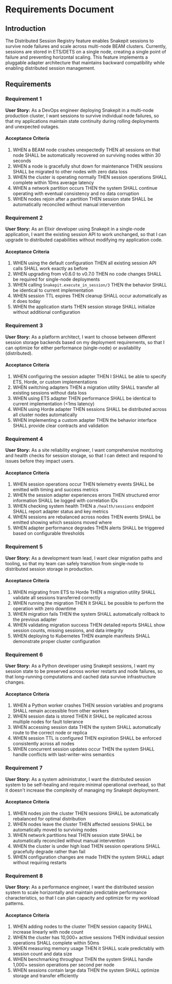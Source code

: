 # Requirements Document

## Introduction

The Distributed Session Registry feature enables Snakepit sessions to survive node failures and scale across multi-node BEAM clusters. Currently, sessions are stored in ETS/DETS on a single node, creating a single point of failure and preventing horizontal scaling. This feature implements a pluggable adapter architecture that maintains backward compatibility while enabling distributed session management.

## Requirements

### Requirement 1

**User Story:** As a DevOps engineer deploying Snakepit in a multi-node production cluster, I want sessions to survive individual node failures, so that my applications maintain state continuity during rolling deployments and unexpected outages.

#### Acceptance Criteria

1. WHEN a BEAM node crashes unexpectedly THEN all sessions on that node SHALL be automatically recovered on surviving nodes within 30 seconds
2. WHEN a node is gracefully shut down for maintenance THEN sessions SHALL be migrated to other nodes with zero data loss
3. WHEN the cluster is operating normally THEN session operations SHALL complete within 10ms average latency
4. WHEN a network partition occurs THEN the system SHALL continue operating with eventual consistency and no data corruption
5. WHEN nodes rejoin after a partition THEN session state SHALL be automatically reconciled without manual intervention

### Requirement 2

**User Story:** As an Elixir developer using Snakepit in a single-node application, I want the existing session API to work unchanged, so that I can upgrade to distributed capabilities without modifying my application code.

#### Acceptance Criteria

1. WHEN using the default configuration THEN all existing session API calls SHALL work exactly as before
2. WHEN upgrading from v0.6.0 to v0.7.0 THEN no code changes SHALL be required for single-node deployments
3. WHEN calling `Snakepit.execute_in_session/3` THEN the behavior SHALL be identical to current implementation
4. WHEN session TTL expires THEN cleanup SHALL occur automatically as it does today
5. WHEN the application starts THEN session storage SHALL initialize without additional configuration

### Requirement 3

**User Story:** As a platform architect, I want to choose between different session storage backends based on my deployment requirements, so that I can optimize for either performance (single-node) or availability (distributed).

#### Acceptance Criteria

1. WHEN configuring the session adapter THEN I SHALL be able to specify ETS, Horde, or custom implementations
2. WHEN switching adapters THEN a migration utility SHALL transfer all existing sessions without data loss
3. WHEN using ETS adapter THEN performance SHALL be identical to current implementation (<1ms latency)
4. WHEN using Horde adapter THEN sessions SHALL be distributed across all cluster nodes automatically
5. WHEN implementing a custom adapter THEN the behavior interface SHALL provide clear contracts and validation

### Requirement 4

**User Story:** As a site reliability engineer, I want comprehensive monitoring and health checks for session storage, so that I can detect and respond to issues before they impact users.

#### Acceptance Criteria

1. WHEN session operations occur THEN telemetry events SHALL be emitted with timing and success metrics
2. WHEN the session adapter experiences errors THEN structured error information SHALL be logged with correlation IDs
3. WHEN checking system health THEN a `/health/sessions` endpoint SHALL report adapter status and key metrics
4. WHEN sessions are rebalanced across nodes THEN events SHALL be emitted showing which sessions moved where
5. WHEN adapter performance degrades THEN alerts SHALL be triggered based on configurable thresholds

### Requirement 5

**User Story:** As a development team lead, I want clear migration paths and tooling, so that my team can safely transition from single-node to distributed session storage in production.

#### Acceptance Criteria

1. WHEN migrating from ETS to Horde THEN a migration utility SHALL validate all sessions transferred correctly
2. WHEN running the migration THEN it SHALL be possible to perform the operation with zero downtime
3. WHEN migration fails THEN the system SHALL automatically rollback to the previous adapter
4. WHEN validating migration success THEN detailed reports SHALL show session counts, missing sessions, and data integrity
5. WHEN deploying to Kubernetes THEN example manifests SHALL demonstrate proper cluster configuration

### Requirement 6

**User Story:** As a Python developer using Snakepit sessions, I want my session state to be preserved across worker restarts and node failures, so that long-running computations and cached data survive infrastructure changes.

#### Acceptance Criteria

1. WHEN a Python worker crashes THEN session variables and programs SHALL remain accessible from other workers
2. WHEN session data is stored THEN it SHALL be replicated across multiple nodes for fault tolerance
3. WHEN accessing session data THEN the system SHALL automatically route to the correct node or replica
4. WHEN session TTL is configured THEN expiration SHALL be enforced consistently across all nodes
5. WHEN concurrent session updates occur THEN the system SHALL handle conflicts with last-writer-wins semantics

### Requirement 7

**User Story:** As a system administrator, I want the distributed session system to be self-healing and require minimal operational overhead, so that it doesn't increase the complexity of managing my Snakepit deployment.

#### Acceptance Criteria

1. WHEN nodes join the cluster THEN sessions SHALL be automatically rebalanced for optimal distribution
2. WHEN nodes leave the cluster THEN affected sessions SHALL be automatically moved to surviving nodes
3. WHEN network partitions heal THEN session state SHALL be automatically reconciled without manual intervention
4. WHEN the cluster is under high load THEN session operations SHALL gracefully degrade rather than fail
5. WHEN configuration changes are made THEN the system SHALL adapt without requiring restarts

### Requirement 8

**User Story:** As a performance engineer, I want the distributed session system to scale horizontally and maintain predictable performance characteristics, so that I can plan capacity and optimize for my workload patterns.

#### Acceptance Criteria

1. WHEN adding nodes to the cluster THEN session capacity SHALL increase linearly with node count
2. WHEN the cluster has 10,000+ active sessions THEN individual session operations SHALL complete within 50ms
3. WHEN measuring memory usage THEN it SHALL scale predictably with session count and data size
4. WHEN benchmarking throughput THEN the system SHALL handle 1,000+ session operations per second per node
5. WHEN sessions contain large data THEN the system SHALL optimize storage and transfer efficiently